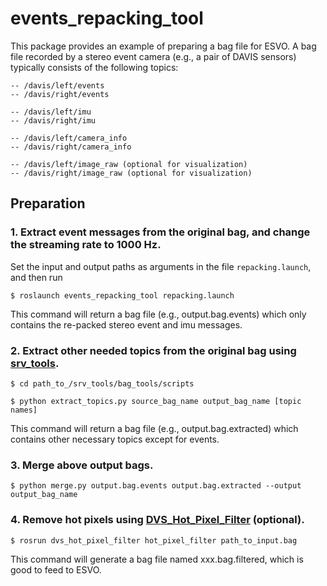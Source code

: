 # events_repacking_tool

This package provides an example of preparing a bag file for ESVO. A bag file recorded by a stereo event camera (e.g., a pair of DAVIS sensors) typically consists of the following topics:

	-- /davis/left/events
	-- /davis/right/events

	-- /davis/left/imu
	-- /davis/right/imu

	-- /davis/left/camera_info
	-- /davis/right/camera_info

	-- /davis/left/image_raw (optional for visualization)
	-- /davis/right/image_raw (optional for visualization)

## Preparation

### 1. Extract event messages from the original bag, and change the streaming rate to 1000 Hz.
	
Set the input and output paths as arguments in the file `repacking.launch`, and then run   

   `$ roslaunch events_repacking_tool repacking.launch`

This command will return a bag file (e.g., output.bag.events) which only contains the re-packed stereo event and imu messages.

### 2. Extract other needed topics from the original bag using [srv_tools](https://github.com/srv/srv_tools).

   `$ cd path_to_/srv_tools/bag_tools/scripts`

   `$ python extract_topics.py source_bag_name output_bag_name [topic names]`

This command will return a bag file (e.g., output.bag.extracted) which contains other necessary topics except for events.

### 3. Merge above output bags.

   `$ python merge.py output.bag.events output.bag.extracted --output output_bag_name`

### 4. Remove hot pixels using [DVS_Hot_Pixel_Filter](https://github.com/cedric-scheerlinck/dvs_tools/tree/master/dvs_hot_pixel_filter) (optional).

   `$ rosrun dvs_hot_pixel_filter hot_pixel_filter path_to_input.bag`

This command will generate a bag file named xxx.bag.filtered, which is good to feed to ESVO.
